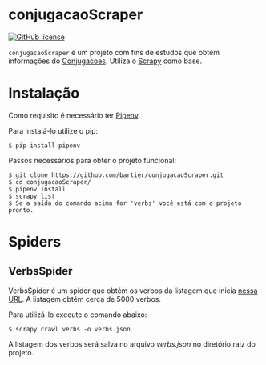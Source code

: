 # conjugacaoScraper #


[![GitHub license](https://img.shields.io/github/license/bartier/conjugacaoScraper)](https://github.com/bartier/conjugacaoScraper/blob/master/LICENSE)

`conjugacaoScraper` é um projeto com fins de estudos que obtém informações do [Conjugacoes](http://conjugacao.com.br/). 
Utiliza o [Scrapy](http://scrapy.org/) como base. 

# Instalação #
Como requisito é necessário ter [Pipenv](https://pipenv-es.readthedocs.io/es/stable/). 

Para instalá-lo utilize o pip:
```
$ pip install pipenv
```

Passos necessários para obter o projeto funcional:

    $ git clone https://github.com/bartier/conjugacaoScraper.git
    $ cd conjugacaoScraper/
    $ pipenv install
	$ scrapy list
	$ Se a saída do comando acima for 'verbs' você está com o projeto pronto.

# Spiders #

## VerbsSpider

VerbsSpider é um spider que obtém os verbos da listagem que inicia [nessa URL](https://www.conjugacao.com.br/verbos-populares/1/').
A listagem obtém cerca de 5000 verbos.

Para utilizá-lo execute o comando abaixo:
```
$ scrapy crawl verbs -o verbs.json
```

A listagem dos verbos será salva no arquivo *verbs.json* no diretório raiz do projeto.

